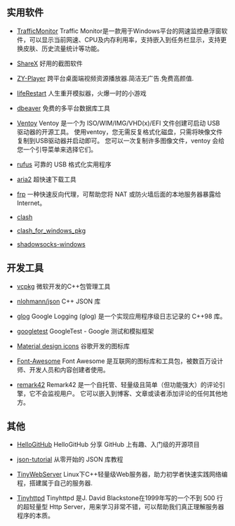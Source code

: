 ## 实用软件

- [TrafficMonitor](https://github.com/zhongyang219/TrafficMonitor) Traffic Monitor是一款用于Windows平台的网速监控悬浮窗软件，可以显示当前网速、CPU及内存利用率，支持嵌入到任务栏显示，支持更换皮肤、历史流量统计等功能。
- [ShareX](https://github.com/ShareX/ShareX) 好用的截图软件
- [ZY-Player](https://github.com/cuiocean/ZY-Player) 跨平台桌面端视频资源播放器.简洁无广告.免费高颜值. 
- [lifeRestart](https://github.com/VickScarlet/lifeRestart) 人生重开模拟器，火爆一时的小游戏

- [dbeaver](https://github.com/dbeaver/dbeaver) 免费的多平台数据库工具
- [Ventoy](https://github.com/ventoy/Ventoy) Ventoy 是一个为 ISO/WIM/IMG/VHD(x)/EFI 文件创建可启动 USB 驱动器的开源工具。
使用ventoy，您无需反复格式化磁盘，只需将映像文件复制到USB驱动器并启动即可。 您可以一次复制许多图像文件，ventoy 会给您一个引导菜单来选择它们。
- [rufus](https://github.com/pbatard/rufus) 可靠的 USB 格式化实用程序

- [aria2](https://github.com/aria2/aria2) 超快速下载工具
- [frp](https://github.com/fatedier/frp) 一种快速反向代理，可帮助您将 NAT 或防火墙后面的本地服务器暴露给 Internet。
- [clash](https://github.com/Dreamacro/clash)
- [clash_for_windows_pkg](https://github.com/Fndroid/clash_for_windows_pkg)
- [shadowsocks-windows](https://github.com/shadowsocks/shadowsocks-windows)

## 开发工具

- [vcpkg](https://github.com/microsoft/vcpkg) 微软开发的C++包管理工具
- [nlohmann/json](https://github.com/nlohmann/json) C++ JSON 库
- [glog](https://github.com/google/glog) Google Logging (glog) 是一个实现应用程序级日志记录的 C++98 库。
- [googletest](https://github.com/google/googletest) GoogleTest - Google 测试和模拟框架

- [Material design icons](https://github.com/google/material-design-icons) 谷歌开发的图标库
- [Font-Awesome](https://github.com/FortAwesome/Font-Awesome) Font Awesome 是互联网的图标库和工具包，被数百万设计师、开发人员和内容创建者使用。

- [remark42](https://github.com/umputun/remark42) Remark42 是一个自托管、轻量级且简单（但功能强大）的评论引擎，它不会监视用户。 它可以嵌入到博客、文章或读者添加评论的任何其他地方。

## 其他

- [HelloGitHub](https://github.com/521xueweihan/HelloGitHub) HelloGitHub 分享 GitHub 上有趣、入门级的开源项目

- [json-tutorial](https://github.com/miloyip/json-tutorial) 从零开始的 JSON 库教程
- [TinyWebServer](https://github.com/qinguoyi/TinyWebServer) Linux下C++轻量级Web服务器，助力初学者快速实践网络编程，搭建属于自己的服务器.
- [Tinyhttpd](https://github.com/EZLippi/Tinyhttpd) Tinyhttpd 是J. David Blackstone在1999年写的一个不到 500 行的超轻量型 Http Server，用来学习非常不错，可以帮助我们真正理解服务器程序的本质。